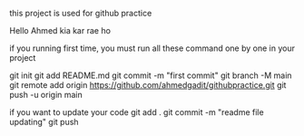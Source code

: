 this project is used for github practice

Hello Ahmed kia kar rae ho

if you running first time, you must run all these command one by one in your project

git init
git add README.md
git commit -m "first commit"
git branch -M main
git remote add origin https://github.com/ahmedgadit/githubpractice.git
git push -u origin main



if you want to update your code
git add .
git commit -m "readme file updating"
git push 